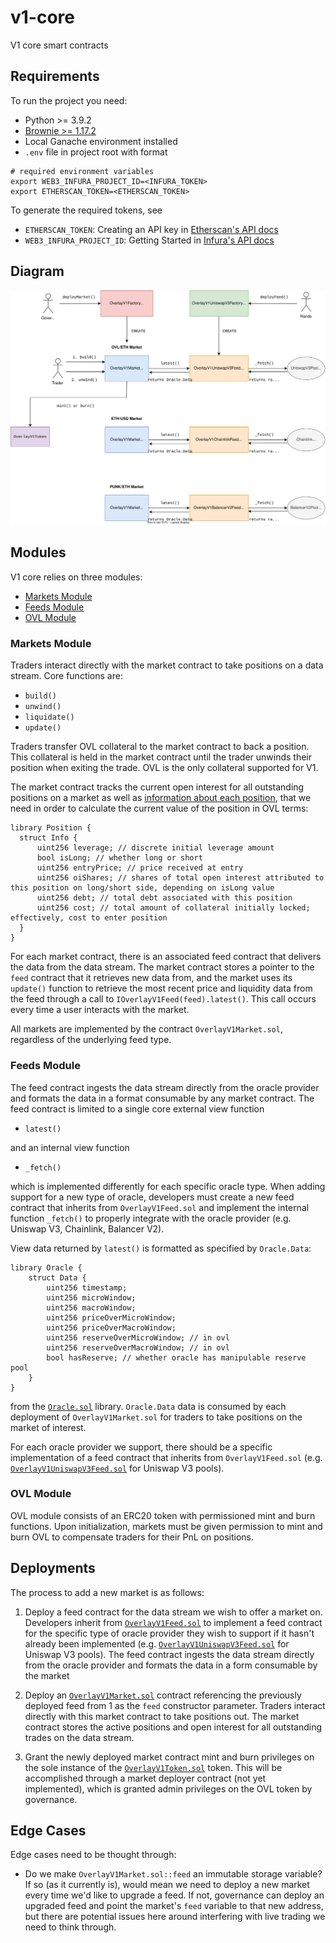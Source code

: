 # v1-core

V1 core smart contracts


## Requirements

To run the project you need:

- Python >= 3.9.2
- [Brownie >= 1.17.2](https://github.com/eth-brownie/brownie)
- Local Ganache environment installed
- `.env` file in project root with format

```
# required environment variables
export WEB3_INFURA_PROJECT_ID=<INFURA_TOKEN>
export ETHERSCAN_TOKEN=<ETHERSCAN_TOKEN>
```

To generate the required tokens, see

- `ETHERSCAN_TOKEN`: Creating an API key in [Etherscan's API docs](https://docs.etherscan.io/getting-started/viewing-api-usage-statistics)
- `WEB3_INFURA_PROJECT_ID`: Getting Started in [Infura's API docs](https://infura.io/docs)


## Diagram

![diagram](./docs/assets/diagram.svg)


## Modules

V1 core relies on three modules:

- [Markets Module](#markets-module)
- [Feeds Module](#feeds-module)
- [OVL Module](#ovl-module)


### Markets Module

Traders interact directly with the market contract to take positions on a data stream. Core functions are:

- `build()`
- `unwind()`
- `liquidate()`
- `update()`

Traders transfer OVL collateral to the market contract to back a position. This collateral is held in the market contract until the trader unwinds their position when exiting the trade. OVL is the only collateral supported for V1.

The market contract tracks the current open interest for all outstanding positions on a market as well as [information about each position](./contracts/libraries/Position.sol), that we need in order to calculate the current value of the position in OVL terms:

```
library Position {
  struct Info {
      uint256 leverage; // discrete initial leverage amount
      bool isLong; // whether long or short
      uint256 entryPrice; // price received at entry
      uint256 oiShares; // shares of total open interest attributed to this position on long/short side, depending on isLong value
      uint256 debt; // total debt associated with this position
      uint256 cost; // total amount of collateral initially locked; effectively, cost to enter position
  }
}
```

For each market contract, there is an associated feed contract that delivers the data from the data stream. The market contract stores a pointer to the `feed` contract that it retrieves new data from, and the market uses its `update()` function to retrieve the most recent price and liquidity data from the feed through a call to `IOverlayV1Feed(feed).latest()`. This call occurs every time a user interacts with the market.

All markets are implemented by the contract `OverlayV1Market.sol`, regardless of the underlying feed type.


### Feeds Module

The feed contract ingests the data stream directly from the oracle provider and formats the data in a format consumable by any market contract. The feed contract is limited to a single core external view function

- `latest()`

and an internal view function

- `_fetch()`

which is implemented differently for each specific oracle type. When adding support for a new type of oracle, developers must create a new feed contract that inherits from `OverlayV1Feed.sol` and implement the internal function `_fetch()` to properly integrate with the oracle provider (e.g. Uniswap V3, Chainlink, Balancer V2).

View data returned by `latest()` is formatted as specified by `Oracle.Data`:

```
library Oracle {
    struct Data {
        uint256 timestamp;
        uint256 microWindow;
        uint256 macroWindow;
        uint256 priceOverMicroWindow;
        uint256 priceOverMacroWindow;
        uint256 reserveOverMicroWindow; // in ovl
        uint256 reserveOverMacroWindow; // in ovl
        bool hasReserve; // whether oracle has manipulable reserve pool
    }
}
```
from the [`Oracle.sol`](./contracts/libraries/Oracle.sol) library. `Oracle.Data` data is consumed by each deployment of `OverlayV1Market.sol` for traders to take positions on the market of interest.

For each oracle provider we support, there should be a specific implementation of a feed contract that inherits from `OverlayV1Feed.sol` (e.g. [`OverlayV1UniswapV3Feed.sol`](./contracts/feeds/uniswapv3/OverlayV1UniswapV3Feed.sol) for Uniswap V3 pools).


### OVL Module

OVL module consists of an ERC20 token with permissioned mint and burn functions. Upon initialization, markets must be given permission to mint and burn OVL to compensate traders for their PnL on positions.


## Deployments

The process to add a new market is as follows:

1. Deploy a feed contract for the data stream we wish to offer a market on. Developers inherit from [`OverlayV1Feed.sol`](./contracts/fees/OverlayV1Feed.sol) to implement a feed contract for the specific type of oracle provider they wish to support if it hasn't already been implemented (e.g. [`OverlayV1UniswapV3Feed.sol`](./contracts/feeds/uniswapv3/OverlayV1UniswapV3Feed.sol) for Uniswap V3 pools). The feed contract ingests the data stream directly from the oracle provider and formats the data in a form consumable by the market

2. Deploy an [`OverlayV1Market.sol`](./contracts/OverlayV1Market.sol) contract referencing the previously deployed feed from 1 as the `feed` constructor parameter. Traders interact directly with this market contract to take positions out. The market contract stores the active positions and open interest for all outstanding trades on the data stream.

3. Grant the newly deployed market contract mint and burn privileges on the sole instance of the [`OverlayV1Token.sol`](./contracts/OverlayV1Token.sol) token. This will be accomplished through a market deployer contract (not yet implemented), which is granted admin privileges on the OVL token by governance.


## Edge Cases

Edge cases need to be thought through:

- Do we make `OverlayV1Market.sol::feed` an immutable storage variable? If so (as it currently is), would mean we need to deploy a new market every time we'd like to upgrade a feed. If not, governance can deploy an upgraded feed and point the market's `feed` variable to that new address, but there are potential issues here around interfering with live trading we need to think through.
